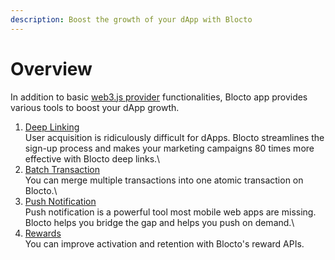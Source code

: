 ```yaml
---
description: Boost the growth of your dApp with Blocto
---
```


# Overview

In addition to basic [web3.js provider](broken-reference) functionalities, Blocto app provides various tools to boost your dApp growth.

1. [Deep Linking](deep-linking.md)\
   User acquisition is ridiculously difficult for dApps. Blocto streamlines the sign-up process and makes your marketing campaigns 80 times more effective with Blocto deep links.\\
2. [Batch Transaction](broken-reference)\
   You can merge multiple transactions into one atomic transaction on Blocto.\\
3. [Push Notification](broken-reference)\
   Push notification is a powerful tool most mobile web apps are missing. Blocto helps you bridge the gap and helps you push on demand.\\
4. [Rewards](broken-reference)\
   You can improve activation and retention with Blocto's reward APIs.

